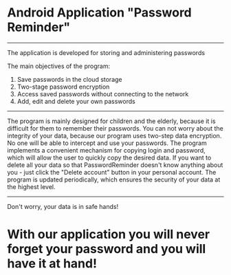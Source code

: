 # Android Application "Password Reminder"
__________________________________________
The application is developed for storing and administering passwords

The main objectives of the program:
1) Save passwords in the cloud storage
2) Two-stage password encryption
3) Access saved passwords without connecting to the network
4) Add, edit and delete your own passwords 

______________________________________________________________________
The program is mainly designed for children and the elderly, because it is difficult for them to remember their passwords.
You can not worry about the integrity of your data, because our program uses two-step data encryption. No one will be able to intercept and use your passwords.
The program implements a convenient mechanism for copying login and password, which will allow the user to quickly copy the desired data.
If you want to delete all your data so that PasswordReminder doesn't know anything about you - just click the "Delete account" button in your personal account.
The program is updated periodically, which ensures the security of your data at the highest level.
______________________________________________________________________
Don't worry, your data is in safe hands!
# With our application you will never forget your password and you will have it at hand!

